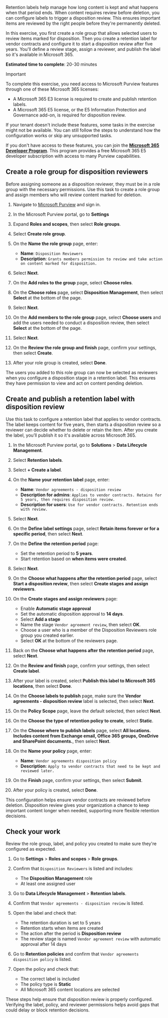 Retention labels help manage how long content is kept and what happens when that period ends. When content requires review before deletion, you can configure labels to trigger a disposition review. This ensures important items are reviewed by the right people before they're permanently deleted.

In this exercise, you first create a role group that allows selected users to review items marked for disposition. Then you create a retention label for vendor contracts and configure it to start a disposition review after five years. You'll define a review stage, assign a reviewer, and publish the label so it's available in Microsoft 365.

**Estimated time to complete**: 20-30 minutes

> [!IMPORTANT]
> To complete this exercise, you need access to Microsoft Purview features through one of these Microsoft 365 licenses:
>
> - A Microsoft 365 E3 license is required to create and publish retention labels.
> - A Microsoft 365 E5 license, or the E5 Information Protection and Governance add-on, is required for disposition review.
>
> If your tenant doesn't include these features, some tasks in the exercise might not be available. You can still follow the steps to understand how the configuration works or skip any unsupported tasks.
>
> If you don't have access to these features, you can join the **[Microsoft 365 Developer Program](https://developer.microsoft.com/microsoft-365/dev-program)**. This program provides a free Microsoft 365 E5 developer subscription with access to many Purview capabilities.

## Create a role group for disposition reviewers

Before assigning someone as a disposition reviewer, they must be in a role group with the necessary permissions. Use this task to create a role group and assign members who will review content marked for deletion.

1. Navigate to [Microsoft Purview](https://purview.microsoft.com) and sign in.
1. In the Microsoft Purview portal, go to **Settings**
1. Expand **Roles and scopes**, then select **Role groups**.
1. Select **Create role group**.
1. On the **Name the role group** page, enter:

   - **Name**: `Disposition Reviewers`
   - **Description**: `Grants members permission to review and take action on content marked for disposition.`

1. Select **Next**.
1. On the **Add roles to the group** page, select **Choose roles**.
1. On the **Choose roles** page, select **Disposition Management**, then select **Select** at the bottom of the page.
1. Select **Next**.
1. On the **Add members to the role group** page, select **Choose users** and add the users needed to conduct a disposition review, then select **Select** at the bottom of the page.
1. Select **Next**.
1. On the **Review the role group and finish** page, confirm your settings, then select **Create**.
1. After your role group is created, select **Done**.

The users you added to this role group can now be selected as reviewers when you configure a disposition stage in a retention label. This ensures they have permission to view and act on content pending deletion.

## Create and publish a retention label with disposition review

Use this task to configure a retention label that applies to vendor contracts. The label keeps content for five years, then starts a disposition review so a reviewer can decide whether to delete or retain the item. After you create the label, you’ll publish it so it's available across Microsoft 365.

1. In the Microsoft Purview portal, go to **Solutions** > **Data Lifecycle Management**.
1. Select **Retention labels**.
1. Select **+ Create a label**.
1. On the **Name your retention label** page, enter:

   - **Name**: `Vendor agreements - disposition review`
   - **Description for admins**: `Applies to vendor contracts. Retains for 5 years, then requires disposition review.`
   - **Description for users**: `Use for vendor contracts. Retention ends with review.`

1. Select **Next**.
1. On the **Define label settings** page, select **Retain items forever or for a specific period**, then select **Next**.
1. On the **Define the retention period** page:

   - Set the retention period to **5 years**.
   - Start retention based on **when items were created**.

1. Select **Next**.
1. On the **Choose what happens after the retention period** page, select **Start a disposition review**, then select **Create stages and assign reviewers**.
1. On the **Create stages and assign reviewers** page:

   - Enable **Automatic stage approval**
   - Set the automatic disposition approval to **14 days**.
   - Select **Add a stage**
   - Name the stage `Vendor agreement review`, then select **OK**.
   - Choose a user who is a member of the Disposition Reviewers role group you created earlier.
   - Select **OK** at the bottom of the reviewers page.

1. Back on the **Choose what happens after the retention period** page, select **Next**.
1. On the **Review and finish** page, confirm your settings, then select **Create label**.
1. After your label is created, select **Publish this label to Microsoft 365 locations**, then select **Done**.
1. On the **Choose labels to publish** page, make sure the **Vendor agreements - disposition review** label is selected, then select **Next**.
1. On the **Policy Scope** page, leave the default selected, then select **Next**.
1. On the **Choose the type of retention policy to create​**, select **Static**.
1. On the **Choose where to publish labels** page, select **All locations. Includes content from Exchange email, Office 365 groups, OneDrive and SharePoint documents.**, then select **Next**.
1. On the **Name your policy** page, enter:

   - **Name**: `Vendor agreements disposition policy`
   - **Description**: `Apply to vendor contracts that need to be kept and reviewed later.`

1. On the **Finish** page, confirm your settings, then select **Submit**.
1. After your policy is created, select **Done**.

This configuration helps ensure vendor contracts are reviewed before deletion. Disposition review gives your organization a chance to keep important content longer when needed, supporting more flexible retention decisions.

## Check your work

Review the role group, label, and policy you created to make sure they're configured as expected.

1. Go to **Settings** > **Roles and scopes** > **Role groups**.
1. Confirm that `Disposition Reviewers` is listed and includes:

   - The **Disposition Management** role
   - At least one assigned user

1. Go to **Data Lifecycle Management** > **Retention labels**.
1. Confirm that `Vendor agreements - disposition review` is listed.
1. Open the label and check that:

   - The retention duration is set to 5 years
   - Retention starts when items are created
   - The action after the period is **Disposition review**
   - The review stage is named `Vendor agreement review` with automatic approval after 14 days

1. Go to **Retention policies** and confirm that `Vendor agreements disposition policy` is listed.
1. Open the policy and check that:

   - The correct label is included
   - The policy type is **Static**
   - All Microsoft 365 content locations are selected

These steps help ensure that disposition review is properly configured. Verifying the label, policy, and reviewer permissions helps avoid gaps that could delay or block retention decisions.
